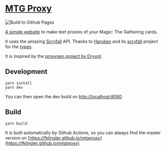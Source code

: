 # [MTG Proxy](https://fklingler.github.io/mtgproxy)

![Build to Github Pages](https://github.com/fklingler/mtgproxy/workflows/Build%20to%20Github%20Pages/badge.svg?branch=master)

[A simple website](https://fklingler.github.io/mtgproxy) to make text proxies of your Magic: The Gathering cards.

It uses the amazing [Scryfall](https://www.scryfall.com) API.
Thanks to [Harubex](https://github.com/Harubex) and its [scryfall](https://github.com/Harubex/scryfall) project for the [types](https://github.com/Harubex/scryfall/tree/master/src).

It is inspired by the [proxygen project by Dryvnt](https://gitlab.com/Dryvnt/proxygen).

## Development

`yarn install`  
`yarn dev`

You can then open the dev build on [http://localhost:8080](http://localhost:8080)

## Build

`yarn build`

It is built automatically by Github Actions, so you can always find the master version on [https://fklingler.github.io/mtgproxy](https://fklingler.github.io/mtgproxy).
